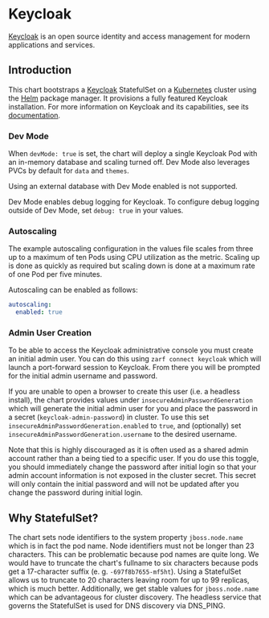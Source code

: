 # Keycloak

[Keycloak](http://www.keycloak.org/) is an open source identity and access management for modern applications and services.

## Introduction

This chart bootstraps a [Keycloak](http://www.keycloak.org/) StatefulSet on a [Kubernetes](https://kubernetes.io) cluster using the [Helm](https://helm.sh) package manager.
It provisions a fully featured Keycloak installation.
For more information on Keycloak and its capabilities, see its [documentation](http://www.keycloak.org/documentation.html).

### Dev Mode

When `devMode: true` is set, the chart will deploy a single Keycloak Pod with an in-memory database and scaling turned off. Dev Mode also leverages PVCs by default for `data` and `themes`. 

Using an external database with Dev Mode enabled is not supported.

Dev Mode enables debug logging for Keycloak. To configure debug logging outside of Dev Mode, set `debug: true` in your values.

### Autoscaling

The example autoscaling configuration in the values file scales from three up to a maximum of ten Pods using CPU utilization as the metric. Scaling up is done as quickly as required but scaling down is done at a maximum rate of one Pod per five minutes.

Autoscaling can be enabled as follows:

```yaml
autoscaling:
  enabled: true
```

### Admin User Creation

To be able to access the Keycloak administrative console you must create an initial admin user. You can do this using `zarf connect keycloak` which will launch a port-forward session to Keycloak. From there you will be prompted for the initial admin username and password.

If you are unable to open a browser to create this user (i.e. a headless install), the chart provides values under `insecureAdminPasswordGeneration` which will generate the initial admin user for you and place the password in a secret (`keycloak-admin-password`) in cluster. To use this set `insecureAdminPasswordGeneration.enabled` to `true`, and (optionally) set `insecureAdminPasswordGeneration.username` to the desired username.

Note that this is highly discouraged as it is often used as a shared admin account rather than a being tied to a specific user. If you do use this toggle, you should immediately change the password after initial login so that your admin account information is not exposed in the cluster secret. This secret will only contain the initial password and will not be updated after you change the password during initial login.

## Why StatefulSet?

The chart sets node identifiers to the system property `jboss.node.name` which is in fact the pod name.
Node identifiers must not be longer than 23 characters.
This can be problematic because pod names are quite long.
We would have to truncate the chart's fullname to six characters because pods get a 17-character suffix (e. g. `-697f8b7655-mf5ht`).
Using a StatefulSet allows us to truncate to 20 characters leaving room for up to 99 replicas, which is much better.
Additionally, we get stable values for `jboss.node.name` which can be advantageous for cluster discovery.
The headless service that governs the StatefulSet is used for DNS discovery via DNS_PING.
